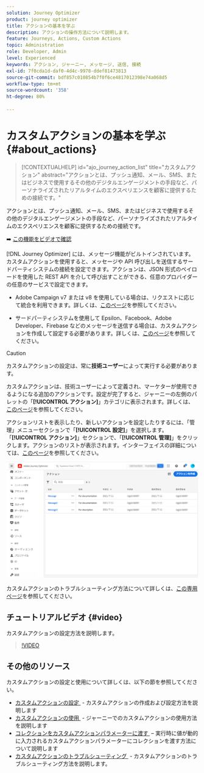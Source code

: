```yaml
---
solution: Journey Optimizer
product: journey optimizer
title: アクションの基本を学ぶ
description: アクションの操作方法について説明します。
feature: Journeys, Actions, Custom Actions
topic: Administration
role: Developer, Admin
level: Experienced
keywords: アクション, ジャーニー, メッセージ, 送信, 接続
exl-id: 7f0cda1d-daf0-4d4c-9978-ddef81473813
source-git-commit: bdf857c010854b7f0f6ce4817012398e74a068d5
workflow-type: tm+mt
source-wordcount: '358'
ht-degree: 80%

---
```


# カスタムアクションの基本を学ぶ {#about_actions}

>[!CONTEXTUALHELP]
>id="ajo_journey_action_list"
>title="カスタムアクション"
>abstract="アクションとは、プッシュ通知、メール、SMS、またはビジネスで使用するその他のデジタルエンゲージメントの手段など、パーソナライズされたリアルタイムのエクスペリエンスを顧客に提供するための接続です。"

アクションとは、プッシュ通知、メール、SMS、またはビジネスで使用するその他のデジタルエンゲージメントの手段など、パーソナライズされたリアルタイムのエクスペリエンスを顧客に提供するための接続です。

➡️ [この機能をビデオで確認](#video)

[!DNL Journey Optimizer] には、メッセージ機能がビルトインされています。カスタムアクションを使用すると、メッセージや API 呼び出しを送信するサードパーティシステムの接続を設定できます。アクションは、JSON 形式のペイロードを使用した REST API を介して呼び出すことができる、任意のプロバイダーの任意のサービスで設定できます。

* Adobe Campaign v7 または v8 を使用している場合は、リクエストに応じて統合を利用できます。詳しくは、[このページ](../action/acc-action.md)を参照してください。

* サードパーティシステムを使用して Epsilon、Facebook、Adobe Developer、Firebase などのメッセージを送信する場合は、カスタムアクションを作成して設定する必要があります。詳しくは、[このページ](../action/about-custom-action-configuration.md)を参照してください。

>[!CAUTION]
>
>カスタムアクションの設定は、常に&#x200B;**技術ユーザー**&#x200B;によって実行する必要があります。

カスタムアクションは、技術ユーザーによって定義され、マーケターが使用できるようになる追加のアクションです。設定が完了すると、ジャーニーの左側のパレットの「**[!UICONTROL アクション]**」カテゴリに表示されます。詳しくは、[このページ](../building-journeys/about-journey-activities.md#action-activities)を参照してください。

アクションリストを表示したり、新しいアクションを設定したりするには、「管理」メニューセクションで「**[!UICONTROL 設定]**」を選択します。「**[!UICONTROL アクション]**」セクションで、「**[!UICONTROL 管理]**」をクリックします。アクションのリストが表示されます。インターフェイスの詳細については、[このページ](../start/user-interface.md)を参照してください。

![](assets/custom1.png)

カスタムアクションのトラブルシューティング方法について詳しくは、[この専用ページ](../action/troubleshoot-custom-action.md)を参照してください。

## チュートリアルビデオ {#video}

カスタムアクションの設定方法を説明します。

>[!VIDEO](https://video.tv.adobe.com/v/3430280?captions=jpn&quality=12)

## その他のリソース

カスタムアクションの設定と使用について詳しくは、以下の節を参照してください。

* [&#x200B; カスタムアクションの設定 &#x200B;](../action/about-custom-action-configuration.md) - カスタムアクションの作成および設定方法を説明します
* [&#x200B; カスタムアクションの使用 &#x200B;](../building-journeys/using-custom-actions.md) - ジャーニーでのカスタムアクションの使用方法を説明します
* [&#x200B; コレクションをカスタムアクションパラメーターに渡す &#x200B;](../building-journeys/collections.md) – 実行時に値が動的に入力されるカスタムアクションパラメーターにコレクションを渡す方法について説明します
* [&#x200B; カスタムアクションのトラブルシューティング &#x200B;](../action/troubleshoot-custom-action.md) - カスタムアクションのトラブルシューティング方法を説明します。

